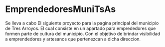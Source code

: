 # EmprendedoresMuniTsAs
Se lleva a cabo El siguiente  proyecto para la pagina principal del municipio de Tres Arroyos. El cual consiste en  un apartado para emprededores que formen parte de cultura del municipio. Con el objetivo de brindar visibilidad a emprendedores y artesanos que pertenezcan a dicha direccion.
